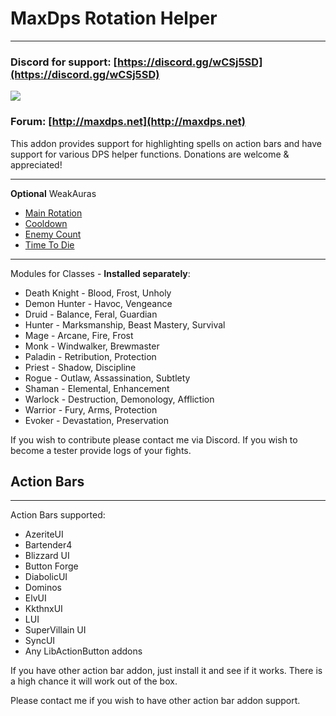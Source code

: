 # MaxDps Rotation Helper

---

### Discord for support: [https://discord.gg/wCSj5SD](https://discord.gg/wCSj5SD)
[![](https://i.postimg.cc/g2R7fKHG/discord.png)](https://discord.gg/wCSj5SD)
### Forum: [http://maxdps.net](http://maxdps.net)


This addon provides support for highlighting spells on action bars and have support for various DPS helper functions. Donations are welcome & appreciated!

---

**Optional** WeakAuras

* [Main Rotation](https://wago.io/aP7Sr4WhN)
* [Cooldown](https://wago.io/4p-Zo5TVC)
* [Enemy Count](https://wago.io/Cwl5X4N2E)
* [Time To Die](https://wago.io/aBrDFZxRz)

---


Modules for Classes - **Installed separately**:

* Death Knight - Blood, Frost, Unholy
* Demon Hunter - Havoc, Vengeance
* Druid - Balance, Feral, Guardian
* Hunter - Marksmanship, Beast Mastery, Survival
* Mage - Arcane, Fire, Frost
* Monk - Windwalker, Brewmaster
* Paladin - Retribution, Protection
* Priest - Shadow, Discipline
* Rogue - Outlaw, Assassination, Subtlety
* Shaman - Elemental, Enhancement
* Warlock - Destruction, Demonology, Affliction
* Warrior - Fury, Arms, Protection
* Evoker - Devastation, Preservation

If you wish to contribute please contact me via Discord. If you wish to become a tester provide logs of your fights.


## Action Bars

---

Action Bars supported:


* AzeriteUI
* Bartender4
* Blizzard UI
* Button Forge
* DiabolicUI
* Dominos
* ElvUI
* KkthnxUI
* LUI
* SuperVillain UI
* SyncUI
* Any LibActionButton addons


If you have other action bar addon, just install it and see if it works. There is a high chance it will work out of the box.

Please contact me if you wish to have other action bar addon support.